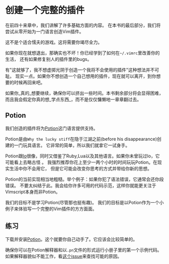 # 创建一个完整的插件

在前四十来章中，我们讲解了许多基础方面的内容。 在本书的最后部分，我们将尝试从零开始为一门语言创造Vim插件。

这不是个适合懦夫的游戏。这将需要你竭尽全力。

如果你现在就想退出，那确实也不坏！你已经学到了如何在`~/.vimrc`里改善你的生活， 还有如果修复别人的插件里的bugs。

有"这就够了，我不想虚掷光阴于创造一个我将不会使用的插件"这种想法并不可耻。
现实一点。如果你不想创造一个自己想用的插件，现在就可以离开，到你想要的时候再回来吧。

如果你_真的_想要继续，确保你可以挤出一些时间。本书剩余部分将会显得困难， 而且我会假定你真的想_学点东西_，而不是仅仅慵懒地一章章翻过去。

## Potion

我们创造的插件将为[Potion](http://fogus.github.com/potion/index.html)这门语言提供支持。

Potion是由`Why the lucky stiff`在隐于江湖之前(before his disappearance)创建的一门玩具语言。
它非常的简单，所以我们就拿它一试身手。

Potion跟[Io](http://iolanguage.com/)很像，同时又借鉴了Ruby,Lua以及其他语言。如果你未曾玩过Io，它可能看上去略古怪
。 我强烈推荐你花上至少一两个小时的时间玩玩Potion。在现实生活中你不会用它， 但是它可能会改变你思考的方式并带给你新的思想。

Potion的当前实现相当地粗糙。举个例子：如果你犯了语法错误，它通常会还你段错误。
不要太纠结于此。我会给你许多可用的代码示范，这样你就能更关注于Vimscript本身而非Potion。

我们的目标不是学习Potion(尽管那也挺有趣)。 我们的目标是以Potion作为一个小例子来体验写一个完整的Vim插件的方方面面。

## 练习

下载并安装[Potion](http://fogus.github.com/potion/index.html)。这个就要你自己动手了。它应该会比较简单的。

确保你可以在Potion解释器和以`.pn`文件的形式运行小册子里的第一个示例代码。
如果解释器貌似不能工作，看[这个issue](https://github.com/fogus/potion/issues/12)来查找可能的原因。

